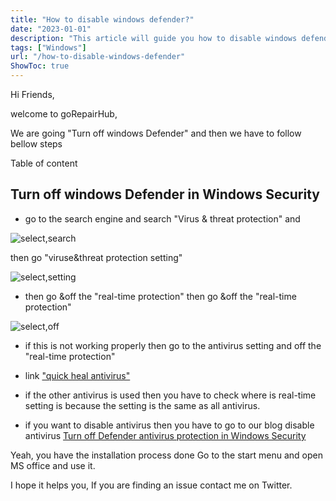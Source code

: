 ```yaml
---
title: "How to disable windows defender?"
date: "2023-01-01"
description: "This article will guide you how to disable windows defender"
tags: ["Windows"]
url: "/how-to-disable-windows-defender"
ShowToc: true
---
```


Hi Friends,

welcome to goRepairHub,

We are going "Turn off windows Defender" and then we have to follow bellow steps

Table of content

## Turn off windows Defender in Windows Security

* go to the search engine and search "Virus & threat protection" and 

![select,search](https://gorepairhub.github.io/images/2022-11-20-how-to-disable-windows-defender&antiwiruse-windows/type-viruse&thread.png)

then go "viruse&threat protection setting" 

![select,setting](https://gorepairhub.github.io/images/2022-11-20-how-to-disable-windows-defender&antiwiruse-windows/go-setting.png)

* then go &off the "real-time protection" then go &off the "real-time protection"

![select,off](https://gorepairhub.github.io/images/2022-11-20-how-to-disable-windows-defender&antiwiruse-windows/off-real-time.png)

* if this is not working properly then go to the antivirus setting and off the "real-time protection" 

* link <a href =https://www.quickheal.co.in/download-free-antivirus target= _blank>"quick heal antivirus"</a>

* if  the other antivirus is used then you have to check where is real-time setting is  because the setting is the same as all antivirus.


* if you want to disable antivirus then you have to go to our blog disable antivirus <link>
<a href="/how-to-disable-windows-defender/">Turn off Defender antivirus protection in Windows Security</a>


Yeah, you have the installation process done Go to the start menu and open MS office and use it.

I hope it helps you, If you are finding an issue contact me on Twitter.
